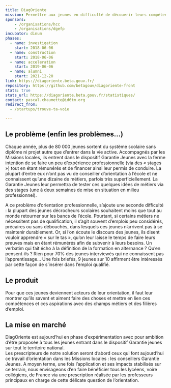```yaml
---
title: DiagOriente
mission: Permettre aux jeunes en difficulté de découvrir leurs compétences et leurs aspirations
sponsors: 
    - /organisations/hcc
    - /organisations/dgefp
incubator: dinum
phases:
  - name: investigation
    start: 2018-06-06
  - name: construction
    start: 2018-06-06
  - name: acceleration
    start: 2019-06-06
  - name: alumni
    start: 2021-12-20
link: https://diagoriente.beta.gouv.fr/
repository: https://github.com/betagouv/diagoriente-front
stats: true
stats_url: https://diagoriente.beta.gouv.fr/statistiques/
contact: pascal.chaumette@id6tm.org
redirect_from:
  - /startups/trouve-ta-voie

---
```


## Le problème (enfin les problèmes…)

Chaque année, plus de 80 000 jeunes sortent du système scolaire sans diplôme ni projet autre que d’entrer dans la vie active. Accompagnés par les Missions locales, ils entrent dans le dispositif Garantie Jeunes avec la ferme intention de se faire un peu d’expérience professionnelle (via des « stages ») tout en étant rémunérés et de financer ainsi leur permis de conduire. La plupart d’entre eux n’ont pas vu de conseiller d’orientation à l’école et ne connaissent qu’une dizaine de métiers, parfois très superficiellement. La Garantie Jeunes leur permettra de tester ces quelques idées de métiers via des stages (une à deux semaines de mise en situation en milieu professionnel).

A ce problème d’orientation professionnelle, s’ajoute une seconde difficulté : la plupart des jeunes décrocheurs scolaires souhaitent moins que tout au monde retourner sur les bancs de l’école. Pourtant, si certains métiers ne nécessitent pas de qualification, il s’agit souvent d’emplois peu considérés, précaires ou sans débouchés, dans lesquels ces jeunes n’arrivent pas à se maintenir durablement.
Or, si l’on écoute le discours des jeunes, ils disent vouloir apprendre « sur le tas », qu’on leur laisse le temps de faire leurs preuves mais en étant rémunérés afin de subvenir à leurs besoins. Un verbatim qui fait écho à la définition de la formation en alternance ?
Qu’en pensent-ils ? Rien pour 70% des jeunes interviewés qui ne connaissent pas l’apprentissage… Une fois briefés, 9 jeunes sur 10 affirment être intéressés par cette façon de s’insérer dans l’emploi qualifié.

## Le produit

Pour que ces jeunes deviennent acteurs de leur orientation, il faut leur montrer qu’ils savent et aiment faire des choses et mettre en lien ces compétences et ces aspirations avec des champs métiers et des filières d’emploi.


## La mise en marché

DiagOriente est aujourd’hui en phase d’expérimentation avec pour ambition d’être proposée à tous les jeunes entrant dans le dispositif Garantie jeunes sur tout le territoire national.  
Les prescripteurs de notre solution seront d’abord ceux qui font aujourd’hui ce travail d’orientation dans les Missions locales : les conseillers Garantie Jeunes.
A moyen terme, une fois l’application et ses impacts stabilisés sur ce terrain, nous envisageons d’en faire bénéficier tous les lycéens, voire collégiens, de France via une prescription réalisée par les professeurs principaux en charge de cette délicate question de l’orientation.
